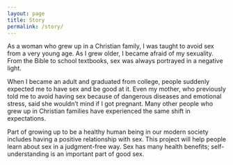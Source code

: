 ```yaml
---
layout: page
title: Story
permalink: /story/
---
```


As a woman who grew up in a Christian family, I was taught to avoid sex from a very young age. As I grew older, I became afraid of my sexuality. From the Bible to school textbooks, sex was always portrayed in a negative light.

When I became an adult and graduated from college, people suddenly expected me to have sex and be good at it. Even my mother, who previously told me to avoid having sex because of dangerous diseases and emotional stress, said she wouldn’t mind if I got pregnant. Many other people who grew up in Christian families have experienced the same shift in expectations.

Part of growing up to be a healthy human being in our modern society includes having a positive relationship with sex. This project will help people learn about sex in a judgment-free way. Sex has many health benefits; self-understanding is an important part of good sex.